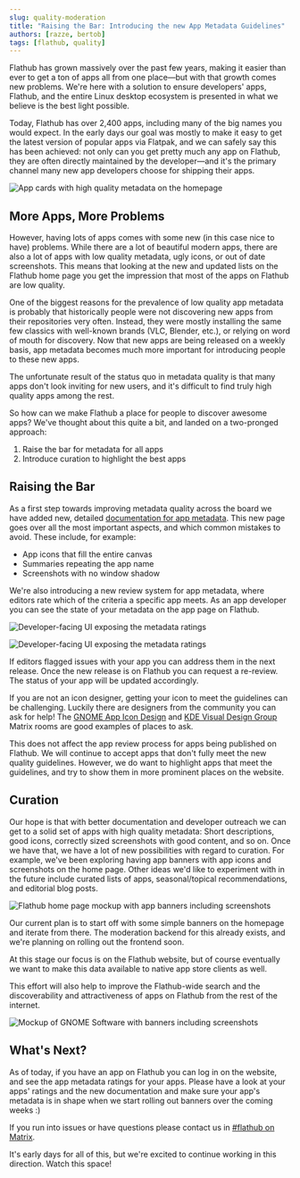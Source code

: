 ```yaml
---
slug: quality-moderation
title: "Raising the Bar: Introducing the new App Metadata Guidelines"
authors: [razze, bertob]
tags: [flathub, quality]
---
```


Flathub has grown massively over the past few years, making it easier than ever to get a ton of apps all from one place—but with that growth comes new problems. We're here with a solution to ensure developers' apps, Flathub, and the entire Linux desktop ecosystem is presented in what we believe is the best light possible.

<!-- truncate -->

Today, Flathub has over 2,400 apps, including many of the big names you would expect. In the early days our goal was mostly to make it easy to get the latest version of popular apps via Flatpak, and we can safely say this has been achieved: not only can you get pretty much any app on Flathub, they are often directly maintained by the developer—and it's the primary channel many new app developers choose for shipping their apps.

![App cards with high quality metadata on the homepage](good-metadata-apps.png)

## More Apps, More Problems

However, having lots of apps comes with some new (in this case nice to have) problems. While there are a lot of beautiful modern apps, there are also a lot of apps with low quality metadata, ugly icons, or out of date screenshots. This means that looking at the new and updated lists on the Flathub home page you get the impression that most of the apps on Flathub are low quality.

One of the biggest reasons for the prevalence of low quality app metadata is probably that historically people were not discovering new apps from their repositories very often. Instead, they were mostly installing the same few classics with well-known brands (VLC, Blender, etc.), or relying on word of mouth for discovery. Now that new apps are being released on a weekly basis, app metadata becomes much more important for introducing people to these new apps.

The unfortunate result of the status quo in metadata quality is that many apps don't look inviting for new users, and it's difficult to find truly high quality apps among the rest.

So how can we make Flathub a place for people to discover awesome apps? We've thought about this quite a bit, and landed on a two-pronged approach:

1. Raise the bar for metadata for all apps
2. Introduce curation to highlight the best apps

## Raising the Bar

As a first step towards improving metadata quality across the board we have added new, detailed [documentation for app metadata](/docs/for-app-authors/metainfo-guidelines/quality-guidelines). This new page goes over all the most important aspects, and which common mistakes to avoid. These include, for example:

- App icons that fill the entire canvas
- Summaries repeating the app name
- Screenshots with no window shadow

We're also introducing a new review system for app metadata, where editors rate which of the criteria a specific app meets. As an app developer you can see the state of your metadata on the app page on Flathub.

![Developer-facing UI exposing the metadata ratings](moderation-developer-view.png)

![Developer-facing UI exposing the metadata ratings](moderation-developer-sidebar.png)

If editors flagged issues with your app you can address them in the next release. Once the new release is on Flathub you can request a re-review. The status of your app will be updated accordingly.

If you are not an icon designer, getting your icon to meet the guidelines can be challenging. Luckily there are designers from the community you can ask for help! The [GNOME App Icon Design](https://matrix.to/#/#appicondesign:gnome.org) and [KDE Visual Design Group](https://matrix.to/#/#visualdesigngroup:kde.org) Matrix rooms are good examples of places to ask.

This does not affect the app review process for apps being published on Flathub. We will continue to accept apps that don't fully meet the new quality guidelines. However, we do want to highlight apps that meet the guidelines, and try to show them in more prominent places on the website.

## Curation

Our hope is that with better documentation and developer outreach we can get to a solid set of apps with high quality metadata: Short descriptions, good icons, correctly sized screenshots with good content, and so on. Once we have that, we have a lot of new possibilities with regard to curation. For example, we've been exploring having app banners with app icons and screenshots on the home page. Other ideas we'd like to experiment with in the future include curated lists of apps, seasonal/topical recommendations, and editorial blog posts.

![Flathub home page mockup with app banners including screenshots](homepage-banners.png)

Our current plan is to start off with some simple banners on the homepage and iterate from there. The moderation backend for this already exists, and we're planning on rolling out the frontend soon.

At this stage our focus is on the Flathub website, but of course eventually we want to make this data available to native app store clients as well.

This effort will also help to improve the Flathub-wide search and the discoverability and attractiveness of apps on Flathub from the rest of the internet.

![Mockup of GNOME Software with banners including screenshots](banner-native.png)

## What's Next?

As of today, if you have an app on Flathub you can log in on the website, and see the app metadata ratings for your apps. Please have a look at your apps' ratings and the new documentation and make sure your app's metadata is in shape when we start rolling out banners over the coming weeks :)

If you run into issues or have questions please contact us in [#flathub on Matrix](https://matrix.to/#/#flathub:matrix.org).

It's early days for all of this, but we're excited to continue working in this direction. Watch this space!
